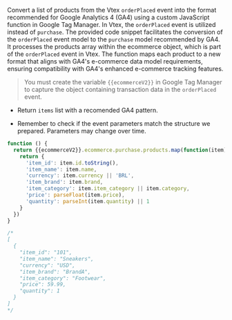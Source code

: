 Convert a list of products from the Vtex `orderPlaced` event into the format recommended for Google Analytics 4 (GA4) using a custom JavaScript function in Google Tag Manager. In Vtex, the `orderPlaced` event is utilized instead of `purchase`. The provided code snippet facilitates the conversion of the `orderPlaced` event model to the `purchase` model recommended by GA4. It processes the products array within the ecommerce object, which is part of the `orderPlaced` event in Vtex. The function maps each product to a new format that aligns with GA4's e-commerce data model requirements, ensuring compatibility with GA4's enhanced e-commerce tracking features.

> You must create the variable `{{ecommerceV2}}` in Google Tag Manager to capture the object containing transaction data in the `orderPlaced` event.

- Return `items` list with a recomended GA4 pattern.  

* Remember to check if the event parameters match the structure we prepared. Parameters may change over time.

```js
function () {
  return {{ecommerceV2}}.ecommerce.purchase.products.map(function(item){
    return {
      'item_id': item.id.toString(),
      'item_name': item.name,
      'currency': item.currency || 'BRL',
      'item_brand': item.brand,
      'item_category': item.item_category || item.category,
      'price': parseFloat(item.price),
      'quantity': parseInt(item.quantity) || 1
    }
  })
}
```

```js
/*
[
  {
    "item_id": "101",
    "item_name": "Sneakers",
    "currency": "USD",
    "item_brand": "BrandA",
    "item_category": "Footwear",
    "price": 59.99,
    "quantity": 1
  }
]
*/
```